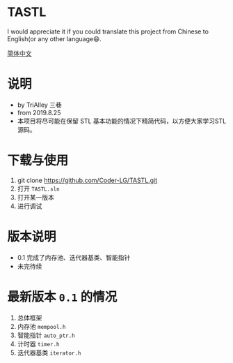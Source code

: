 ﻿# TASTL

I would appreciate it if you could translate this project from Chinese to English(or any other language😄.

[简体中文](https://github.com/Coder-LG/TASTL)
# 说明
* by TriAlley 三巷
* from 2019.8.25
* 本项目将尽可能在保留 STL 基本功能的情况下精简代码，以方便大家学习STL源码。

# 下载与使用
1. git clone https://github.com/Coder-LG/TASTL.git
2. 打开 `TASTL.sln`
3. 打开某一版本
4. 进行调试

# 版本说明
* 0.1 完成了内存池、迭代器基类、智能指针
* 未完待续

# 最新版本 `0.1` 的情况
1. 总体框架
2. 内存池 `mempool.h`
3. 智能指针 `auto_ptr.h`
4. 计时器 `timer.h`
5. 迭代器基类 `iterator.h`